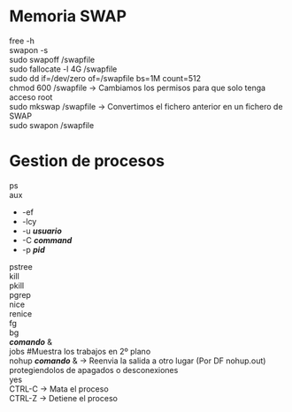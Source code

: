 # Memoria SWAP
free  -h  
swapon -s  
sudo swapoff /swapfile  
sudo fallocate -l 4G /swapfile  
sudo dd if=/dev/zero of=/swapfile bs=1M count=512  
chmod 600 /swapfile → Cambiamos los permisos para que solo tenga acceso root  
sudo mkswap /swapfile → Convertimos el fichero anterior en un fichero de SWAP  
sudo swapon /swapfile  

# Gestion de procesos
ps  
aux  
  - -ef  
  - -lcy  
  - -u ***usuario***  
  - -C ***command***  
  - -p ***pid***

pstree  
kill  
pkill  
pgrep  
nice  
renice  
fg  
bg  
***comando*** &  
jobs #Muestra los trabajos en 2º plano  
nohup ***comando*** & → Reenvia la salida a otro lugar (Por DF nohup.out)   protegiendolos de apagados o desconexiones  
yes  
CTRL-C → Mata el proceso  
CTRL-Z → Detiene el proceso  
